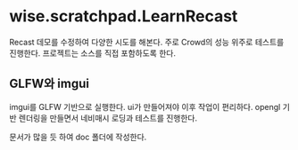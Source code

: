 # wise.scratchpad.LearnRecast 

Recast 데모를 수정하여 다양한 시도를 해본다. 주로 Crowd의 성능 위주로 테스트를 진행한다. 
프로젝트는 소스를 직접 포함하도록 한다. 

## GLFW와 imgui 

imgui를 GLFW 기반으로 실행한다. ui가 만들어져야 이후 작업이 편리하다. 
opengl 기반 렌더링을 만들면서 네비매시 로딩과 테스트를 진행한다. 

문서가 많을 듯 하여 doc 폴더에 작성한다. 


